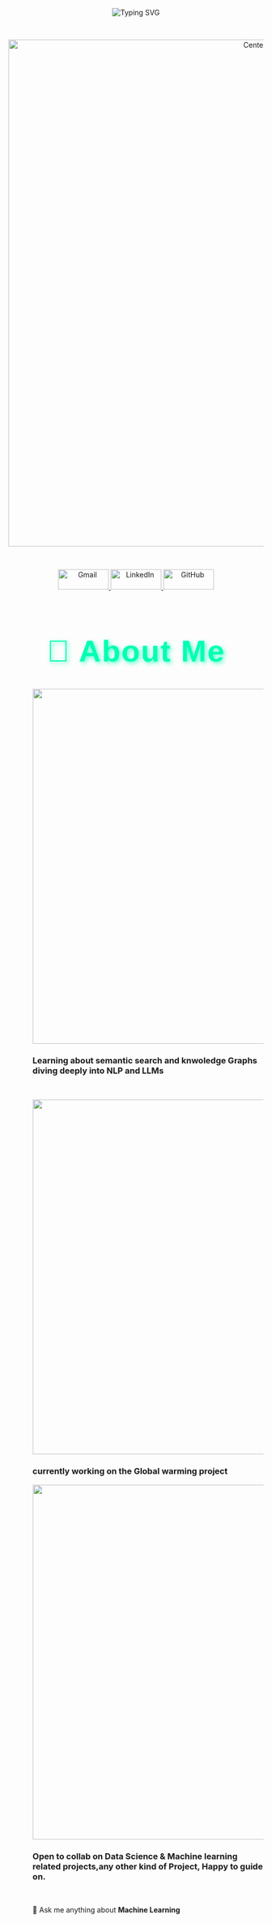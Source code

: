 <p align="center">
  <img src="https://readme-typing-svg.demolab.com?font=JetBrains+Mono&size=28&duration=3000&pause=1000&color=00FF00&center=true&vCenter=true&width=435&lines=welcome+to+the+terminal;welcome+to+ghost-2362003" alt="Typing SVG" />
</p>
<br>

<p align="center">
  <img src="https://media3.giphy.com/media/v1.Y2lkPTc5MGI3NjExazF2NXMwaWt4eHNiMDI2aTJmeWh1ODB4ajUzNWVtOGZ0Yjl3MXA3dyZlcD12MV9pbnRlcm5hbF9naWZfYnlfaWQmY3Q9Zw/BPJmthQ3YRwD6QqcVD/giphy.gif" alt="Centered GIF" width="1000">
</p>
<br>

<p align="center">
  <a href="shubhojyotidas800@gmail.com">
    <img src="https://cdn.jsdelivr.net/gh/devicons/devicon/icons/google/google-original.svg" alt="Gmail" width="100" height="40"/>
  </a>
  <a href="https://www.linkedin.com/in/shubhojyoti-das-238779259" target="_blank">
    <img src="https://cdn.jsdelivr.net/gh/devicons/devicon/icons/linkedin/linkedin-original.svg" alt="LinkedIn" width="100" height="40"/>
  </a>
  <a href="https://github.com/ghost-2362003" target="_blank">
    <img src="https://cdn.jsdelivr.net/gh/devicons/devicon/icons/github/github-original.svg" alt="GitHub" width="100" height="40"/>
  </a>
</p>

<h1 align="center" style="font-size: 60px; font-weight: bold; color: #00FFB3; text-shadow: 3px 3px 8px rgba(0, 255, 179, 0.7); letter-spacing: 2px; font-family: 'Fira-Code', sans-serif;">
  🚀 About Me
</h1>
<ul align="left">
  <ul>
  <img src="https://media2.giphy.com/media/v1.Y2lkPTc5MGI3NjExeTZuaHNmMXQzMzQzZWVqcmVwZTU0OGl3dTBzYzNkNHQ4Z2VnNG04aCZlcD12MV9pbnRlcm5hbF9naWZfYnlfaWQmY3Q9Zw/ct387PQj5QHv2/giphy.gif" width="700"/>
   <h3>Learning <strong>about semantic search and knwoledge Graphs</strong> diving deeply into <strong>NLP and LLMs</strong></h3>
  </ul>
  <br>
  <ul>
  <img src="https://media2.giphy.com/media/v1.Y2lkPTc5MGI3NjExajNscmhnOWh1eWxiZHdhenoyb2ZsZng0azFoNXh3YzBhbGYweGtxeSZlcD12MV9pbnRlcm5hbF9naWZfYnlfaWQmY3Q9Zw/lMlzwnBhBDZMlX5aLQ/giphy.gif"           width="700"/>
    <h3>currently working on the <strong>Global warming project</strong></h3>
  </ul>
    <ul>
      <img src="https://media0.giphy.com/media/v1.Y2lkPTc5MGI3NjExcDNvNW0zM3BiMjM0ZzVpcmt4dGlld212a2R6and1MGtsbHUyaWxncCZlcD12MV9pbnRlcm5hbF9naWZfYnlfaWQmY3Q9Zw/2dzPF0FBybwezXpbcz/giphy.gif" width="700"/>
    <h3>Open to collab on <strong>Data Science & Machine learning related projects</strong>,<strong>any other kind of Project, Happy to guide on.</strong></h3>
  </ul>
  <br>
  <ul>💬 Ask me anything about <strong>Machine Learning</strong></ul>
</ul>
